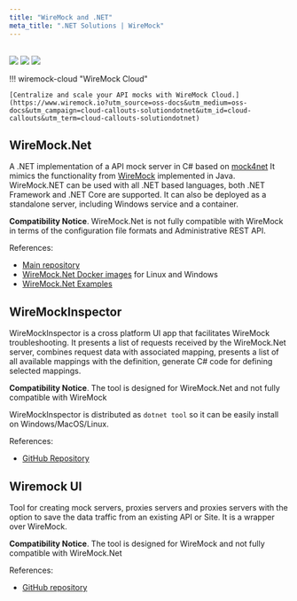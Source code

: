 ```yaml
---
title: "WireMock and .NET"
meta_title: ".NET Solutions | WireMock"
---
```


<br>

<div class="solution-block">
    <div class="solution-header"> 
        <img src="../../assets/images/logos/wiremock/logo_square.svg"> 
        <img src="../../assets/images/logos/doc-sections/connect.svg"> 
        <img src="../../assets/images/logos/technology/dotnet.svg">
    </div>
</div>

!!! wiremock-cloud "WireMock Cloud"

    [Centralize and scale your API mocks with WireMock Cloud.](https://www.wiremock.io?utm_source=oss-docs&utm_medium=oss-docs&utm_campaign=cloud-callouts-solutiondotnet&utm_id=cloud-callouts&utm_term=cloud-callouts-solutiondotnet)

## WireMock.Net

A .NET implementation of a API mock server in C# based on
[mock4net](https://github.com/alexvictoor/mock4net)
It mimics the functionality from [WireMock](https://github.com/wiremock/wiremock) implemented in Java.
WireMock.NET can be used with all .NET based languages,
both .NET Framework and .NET Core are supported.
It can also be deployed as a standalone server, including Windows service and a container.

**Compatibility Notice**.
WireMock.Net is not fully compatible with WireMock
in terms of the configuration file formats and Administrative REST API.

References:

- [Main repository](https://github.com/WireMock-Net/WireMock.Net)
- [WireMock.Net Docker images](https://github.com/WireMock-Net/WireMock.Net-docker) for Linux and Windows
- [WireMock.Net Examples](https://github.com/WireMock-Net/WireMock.Net-examples)


## WireMockInspector

WireMockInspector is a cross platform UI app that facilitates WireMock troubleshooting.
It presents a list of requests received by the WireMock.Net server,
combines request data with associated mapping,
presents a list of all available mappings with the definition,
generate C# code for defining selected mappings.

**Compatibility Notice**.
The tool is designed for WireMock.Net and not fully compatible with WireMock

WireMockInspector is distributed as `dotnet tool` so it can be easily install on Windows/MacOS/Linux.

References:

- [GitHub Repository](https://github.com/WireMock-Net/WireMockInspector)

## Wiremock UI

Tool for creating mock servers,
proxies servers and proxies servers with the option to save the data traffic from an existing API or Site.
It is a wrapper over WireMock.

**Compatibility Notice**.
The tool is designed for WireMock and not fully compatible with WireMock.Net

References:

- [GitHub repository](https://github.com/juniorgasparotto/WiremockUI)
